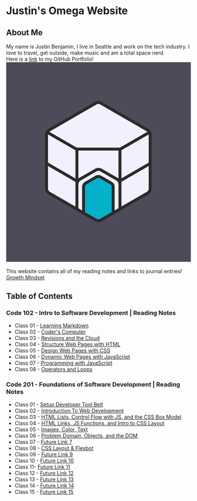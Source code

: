 # Justin's Omega Website

## About Me
My name is Justin Benjamin, I live in Seattle and work on the tech industry. I love to travel, get outside, make music and am a total space nerd.  
Here is a [link](https://github.com/snowdnsound) to my GitHub Portfolio!
![This is my band logo](HexCave_StandardColors_sv.png)

This website contains all of my reading notes and links to journal entries!  
[Growth Mindset](https://snowdnsound.github.io/reading-notes/growth-mindset)  

## **Table of Contents**

### **Code 102 - Intro to Software Development | Reading Notes**

* Class 01 - [Learning Markdown](https://snowdnsound.github.io/reading-notes/102/markdown-notes)
* Class 02 - [Coder's Computer](https://snowdnsound.github.io/reading-notes/102/coders-computer)
* Class 03 - [Revisions and the Cloud](https://snowdnsound.github.io/reading-notes/102/revisions-and-the-cloud)
* Class 04 - [Structure Web Pages with HTML](https://snowdnsound.github.io/reading-notes/102/structure-webpages-with-html)
* Class 05 - [Design Web Pages with CSS](https://snowdnsound.github.io/reading-notes/102/design-webpages-with-css)
* Class 06 - [Dynamic Web Pages with JavaScript](https://snowdnsound.github.io/reading-notes/102/dynamic-webpages-with-javascript)
* Class 07 - [Programming with JavaScript](https://snowdnsound.github.io/reading-notes/102/programming-with-javascript)
* Class 08 - [Operators and Loops](https://snowdnsound.github.io/reading-notes/102/operators-and-loops)

### **Code 201 - Foundations of Software Development | Reading Notes**

* Class 01 - [Setup Developer Tool Belt](https://snowdnsound.github.io/reading-notes/201/file1)
* Class 02 - [Introduction To Web Development](https://snowdnsound.github.io/reading-notes/201/file2)
* Class 03 - [HTML Lists, Control Flow with JS, and the CSS Box Model](https://snowdnsound.github.io/reading-notes/201/file3)
* Class 04 - [HTML Links, JS Functions, and Intro to CSS Layout](https://snowdnsound.github.io/reading-notes/201/file4)
* Class 05 - [Images, Color, Text](https://snowdnsound.github.io/reading-notes/201/file5)
* Class 06 - [Problem Domain, Objects, and the DOM](https://snowdnsound.github.io/reading-notes/201/file6)
* Class 07 - [Future Link 7](https://snowdnsound.github.io/reading-notes/201/file7)
* Class 08 - [CSS Layout & Flexbot](https://snowdnsound.github.io/reading-notes/201/file8)
* Class 09 - [Future Link 9](https://snowdnsound.github.io/reading-notes/201/file9)
* Class 10 - [Future Link 10](https://snowdnsound.github.io/reading-notes/201/file10)
* Class 11- [Future Link 11](https://snowdnsound.github.io/reading-notes/201/file11)
* Class 12 - [Future Link 12](https://snowdnsound.github.io/reading-notes/201/file12)
* Class 13 - [Future Link 13](https://snowdnsound.github.io/reading-notes/201/file13)
* Class 14 - [Future Link 14](https://snowdnsound.github.io/reading-notes/201/file14)
* Class 15 - [Future Link 15](https://snowdnsound.github.io/reading-notes/201/file15)

